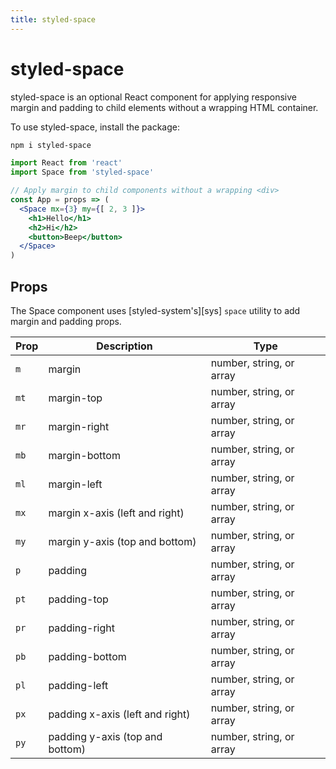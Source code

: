 ```yaml
---
title: styled-space
---
```


# styled-space

styled-space is an optional React component for applying responsive margin and padding to child elements without a wrapping HTML container.

To use styled-space, install the package:

```sh
npm i styled-space
```

```jsx
import React from 'react'
import Space from 'styled-space'

// Apply margin to child components without a wrapping <div>
const App = props => (
  <Space mx={3} my={[ 2, 3 ]}>
    <h1>Hello</h1>
    <h2>Hi</h2>
    <button>Beep</button>
  </Space>
)
```

## Props

The Space component uses [styled-system's][sys] `space` utility to add margin and padding props.

Prop | Description | Type
---|---|---
`m` | margin | number, string, or array
`mt` | margin-top | number, string, or array
`mr` | margin-right | number, string, or array
`mb` | margin-bottom | number, string, or array
`ml` | margin-left | number, string, or array
`mx` | margin x-axis (left and right) | number, string, or array
`my` | margin y-axis (top and bottom) | number, string, or array
`p` | padding | number, string, or array
`pt` | padding-top | number, string, or array
`pr` | padding-right | number, string, or array
`pb` | padding-bottom | number, string, or array
`pl` | padding-left | number, string, or array
`px` | padding x-axis (left and right) | number, string, or array
`py` | padding y-axis (top and bottom) | number, string, or array


